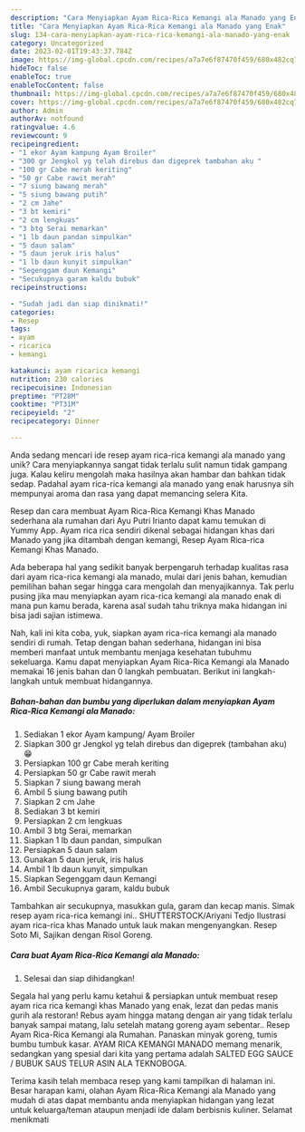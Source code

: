 ```yaml
---
description: "Cara Menyiapkan Ayam Rica-Rica Kemangi ala Manado yang Enak"
title: "Cara Menyiapkan Ayam Rica-Rica Kemangi ala Manado yang Enak"
slug: 134-cara-menyiapkan-ayam-rica-rica-kemangi-ala-manado-yang-enak
category: Uncategorized
date: 2023-02-01T19:43:37.784Z
image: https://img-global.cpcdn.com/recipes/a7a7e6f87470f459/680x482cq70/ayam-rica-rica-kemangi-ala-manado-foto-resep-utama.jpg
hideToc: false
enableToc: true
enableTocContent: false
thumbnail: https://img-global.cpcdn.com/recipes/a7a7e6f87470f459/680x482cq70/ayam-rica-rica-kemangi-ala-manado-foto-resep-utama.jpg
cover: https://img-global.cpcdn.com/recipes/a7a7e6f87470f459/680x482cq70/ayam-rica-rica-kemangi-ala-manado-foto-resep-utama.jpg
author: Admin
authorAv: notfound
ratingvalue: 4.6
reviewcount: 9
recipeingredient:
- "1 ekor Ayam kampung Ayam Broiler"
- "300 gr Jengkol yg telah direbus dan digeprek tambahan aku "
- "100 gr Cabe merah keriting"
- "50 gr Cabe rawit merah"
- "7 siung bawang merah"
- "5 siung bawang putih"
- "2 cm Jahe"
- "3 bt kemiri"
- "2 cm lengkuas"
- "3 btg Serai memarkan"
- "1 lb daun pandan simpulkan"
- "5 daun salam"
- "5 daun jeruk iris halus"
- "1 lb daun kunyit simpulkan"
- "Segenggam daun Kemangi"
- "Secukupnya garam kaldu bubuk"
recipeinstructions:

- "Sudah jadi dan siap dinikmati!"
categories:
- Resep
tags:
- ayam
- ricarica
- kemangi

katakunci: ayam ricarica kemangi 
nutrition: 230 calories
recipecuisine: Indonesian
preptime: "PT28M"
cooktime: "PT31M"
recipeyield: "2"
recipecategory: Dinner

---
```





Anda sedang mencari ide resep ayam rica-rica kemangi ala manado yang unik? Cara menyiapkannya sangat tidak terlalu sulit namun tidak gampang juga. Kalau keliru mengolah maka hasilnya akan hambar dan bahkan tidak sedap. Padahal ayam rica-rica kemangi ala manado yang enak harusnya sih mempunyai aroma dan rasa yang dapat memancing selera Kita.





Resep dan cara membuat Ayam Rica-Rica Kemangi Khas Manado sederhana ala rumahan dari Ayu Putri Irianto dapat kamu temukan di Yummy App. Ayam rica rica sendiri dikenal sebagai hidangan khas dari Manado yang jika ditambah dengan kemangi, Resep Ayam Rica-rica Kemangi Khas Manado.

Ada beberapa hal yang sedikit banyak berpengaruh terhadap kualitas rasa dari ayam rica-rica kemangi ala manado, mulai dari jenis bahan, kemudian pemilihan bahan segar hingga cara mengolah dan menyajikannya. Tak perlu pusing jika mau menyiapkan ayam rica-rica kemangi ala manado enak di mana pun kamu berada, karena asal sudah tahu triknya maka hidangan ini bisa jadi sajian istimewa.






Nah, kali ini kita coba, yuk, siapkan ayam rica-rica kemangi ala manado sendiri di rumah. Tetap dengan bahan sederhana, hidangan ini bisa memberi manfaat untuk membantu menjaga kesehatan tubuhmu sekeluarga. Kamu dapat menyiapkan Ayam Rica-Rica Kemangi ala Manado memakai 16 jenis bahan dan 0 langkah pembuatan. Berikut ini langkah-langkah untuk membuat hidangannya.

<!--inarticleads1-->

##### Bahan-bahan dan bumbu yang diperlukan dalam menyiapkan Ayam Rica-Rica Kemangi ala Manado:

1. Sediakan 1 ekor Ayam kampung/ Ayam Broiler
1. Siapkan 300 gr Jengkol yg telah direbus dan digeprek (tambahan aku) 😁
1. Persiapkan 100 gr Cabe merah keriting
1. Persiapkan 50 gr Cabe rawit merah
1. Siapkan 7 siung bawang merah
1. Ambil 5 siung bawang putih
1. Siapkan 2 cm Jahe
1. Sediakan 3 bt kemiri
1. Persiapkan 2 cm lengkuas
1. Ambil 3 btg Serai, memarkan
1. Siapkan 1 lb daun pandan, simpulkan
1. Persiapkan 5 daun salam
1. Gunakan 5 daun jeruk, iris halus
1. Ambil 1 lb daun kunyit, simpulkan
1. Siapkan Segenggam daun Kemangi
1. Ambil Secukupnya garam, kaldu bubuk


Tambahkan air secukupnya, masukkan gula, garam dan kecap manis. Simak resep ayam rica-rica kemangi ini.. SHUTTERSTOCK/Ariyani Tedjo Ilustrasi ayam rica-rica khas Manado untuk lauk makan mengenyangkan. Resep Soto Mi, Sajikan dengan Risol Goreng. 

<!--inarticleads2-->

##### Cara buat Ayam Rica-Rica Kemangi ala Manado:


1. Selesai dan siap dihidangkan!

Segala hal yang perlu kamu ketahui &amp; persiapkan untuk membuat resep ayam rica rica kemangi khas Manado yang enak, lezat dan pedas manis gurih ala restoran! Rebus ayam hingga matang dengan air yang tidak terlalu banyak sampai matang, lalu setelah matang goreng ayam sebentar.. Resep Ayam Rica-Rica Kemangi ala Rumahan. Panaskan minyak goreng, tumis bumbu tumbuk kasar. AYAM RICA KEMANGI MANADO memang menarik, sedangkan yang spesial dari kita yang pertama adalah SALTED EGG SAUCE / BUBUK SAUS TELUR ASIN ALA TEKNOBOGA. 

Terima kasih telah membaca resep yang kami tampilkan di halaman ini. Besar harapan kami, olahan Ayam Rica-Rica Kemangi ala Manado yang mudah di atas dapat membantu anda menyiapkan hidangan yang lezat untuk keluarga/teman ataupun menjadi ide dalam berbisnis kuliner. Selamat menikmati
